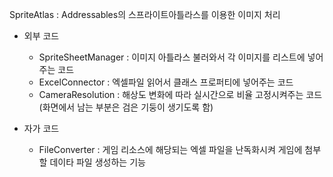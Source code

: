 SpriteAtlas : Addressables의 스프라이트아틀라스를 이용한 이미지 처리

- 외부 코드
  - SpriteSheetManager : 이미지 아틀라스 불러와서 각 이미지를 리스트에 넣어주는 코드
  - ExcelConnector : 엑셀파일 읽어서 클래스 프로퍼티에 넣어주는 코드
  - CameraResolution : 해상도 변화에 따라 실시간으로 비율 고정시켜주는 코드 (화면에서 남는 부분은 검은 기둥이 생기도록 함)

- 자가 코드
  - FileConverter : 게임 리소스에 해당되는 엑셀 파일을 난독화시켜 게임에 첨부할 데이타 파일 생성하는 기능




